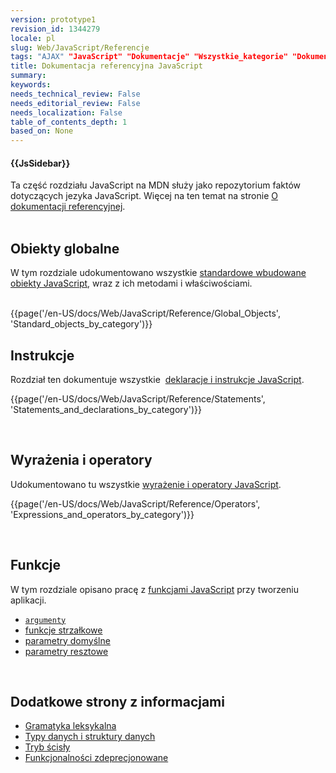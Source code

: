 ```yaml
---
version: prototype1
revision_id: 1344279
locale: pl
slug: Web/JavaScript/Referencje
tags: "AJAX" "JavaScript" "Dokumentacje" "Wszystkie_kategorie" "Dokumentacja_JavaScript"
title: Dokumentacja referencyjna JavaScript
summary: 
keywords: 
needs_technical_review: False
needs_editorial_review: False
needs_localization: False
table_of_contents_depth: 1
based_on: None
---
```

<h4 id="Original_Document_At_httpdevedge-temp.mozilla.orglibr...1.5reference">{{JsSidebar}}</h4>

<p>Ta część rozdziału JavaScript na MDN służy jako repozytorium faktów dotyczących jezyka JavaScript. Więcej na ten temat na stronie <a href="/pl/docs/Web/JavaScript/Reference/About">O dokumentacji referencyjnej</a>.<br />
 &nbsp;</p>

<h2 id="Obiekty_globalne">Obiekty globalne</h2>

<p>W tym rozdziale udokumentowano wszystkie <a href="/pl/docs/Web/JavaScript/Reference/Global_Objects">standardowe wbudowane obiekty JavaScript</a>, wraz z ich metodami i właściwościami.<br />
 &nbsp;</p>

<p>{{page('/en-US/docs/Web/JavaScript/Reference/Global_Objects', 'Standard_objects_by_category')}}</p>

<h2 id="Instrukcje">Instrukcje</h2>

<p>Rozdział ten dokumentuje&nbsp;wszystkie &nbsp;<a href="/pl/docs/Web/JavaScript/Reference/Statements">deklaracje i instrukcje JavaScript</a>.</p>

<p>{{page('/en-US/docs/Web/JavaScript/Reference/Statements', 'Statements_and_declarations_by_category')}}</p>

<p>&nbsp;</p>

<h2 id="Wyrażenia_i_operatory">Wyrażenia i operatory</h2>

<p>Udokumentowano tu wszystkie <a href="/pl/docs/Web/JavaScript/Reference/Operators">wyrażenie i operatory JavaScript</a>.</p>

<p>{{page('/en-US/docs/Web/JavaScript/Reference/Operators', 'Expressions_and_operators_by_category')}}</p>

<p>&nbsp;</p>

<h2 id="Funkcje">Funkcje</h2>

<p>W tym rozdziale opisano pracę z <a href="/pl/docs/Web/JavaScript/Reference/Functions">funkcjami JavaScript</a>&nbsp;przy tworzeniu aplikacji.</p>

<ul>
 <li><a href="/pl/docs/Web/JavaScript/Reference/Functions/arguments"><code>argumenty</code></a></li>
 <li><a href="/pl/docs/Web/JavaScript/Reference/Functions/Arrow_functions">funkcje strzałkowe</a></li>
 <li><a href="/pl/docs/Web/JavaScript/Reference/Functions/Default_parameters">parametry domyślne</a></li>
 <li><a href="/pl/docs/Web/JavaScript/Reference/Functions/rest_parameters">parametry resztowe</a></li>
</ul>

<p>&nbsp;</p>

<h2 id="Dodatkowe_strony_z_informacjami">Dodatkowe strony z informacjami</h2>

<ul>
 <li><a href="/pl/docs/Web/JavaScript/Reference/Lexical_grammar">Gramatyka leksykalna</a></li>
 <li><a href="/pl/docs/Web/JavaScript/Data_structures">Typy danych i struktury danych</a></li>
 <li><a href="/pl/docs/Web/JavaScript/Reference/Strict_mode">Tryb ścisły</a></li>
 <li><a href="/pl/docs/Web/JavaScript/Reference/Deprecated_and_obsolete_features">Funkcjonalności zdeprecjonowane</a></li>
</ul>

<p>&nbsp;</p>

<p>&nbsp;</p>

<p>&nbsp;</p>

<p>&nbsp;</p>

<p>&nbsp;</p>

